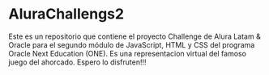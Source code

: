 # AluraChallengs2

Este es un repositorio que contiene el proyecto Challenge de Alura Latam & Oracle para el segundo módulo de JavaScript, HTML y CSS del programa 
Oracle Next Education (ONE). Es una representacion virtual del famoso juego del ahorcado. Espero lo disfruten!!!
